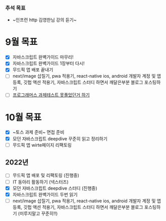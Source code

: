 ### 추석 목표
- ~인프런 http 김영한님 강의 듣기~

# 9월 목표 
- [x] 자바스크립트 완벽가이드 마무리!
- [x] 자바스크립트 완벽가이드 1장부터 다시!
- [x] 무드픽 앱 배포 끝내기
- [ ] next/image 삽질기, pwa 적용기, react-native ios, android 개발자 계정 및 앱 등록, 깃헙 액션 적용기, 자바스크립트 스터디 하면서 깨달은부분 블로그 포스팅하기
- [ ] [프로그래머스 과제테스트 못풀었던거 하기](https://programmers.co.kr/skill_check_assignments/298)

# 10월 목표

- [x] ~토스 과제 준비~ 면접 준비
- [x] 모던 자바스크립트 deepdive 꾸준히 읽고 정리하기
- [ ] 무드픽 앱 wirte페이지 리팩토링

## 2022년
- [ ] 무드픽 앱 배포 및 리팩토링 (진행중)
- [ ] IT 동아리 활동하기 (넥스터즈)
- [x] 모던 자바스크립트 deepdive 스터디 (진행중)
- [x] 자바스크립트 완벽가이드 두번 읽기
- [ ] next/image 삽질기, pwa 적용기, react-native ios, android 개발자 계정 및 앱 등록, 깃헙 액션 적용기, 자바스크립트 스터디 하면서 깨달은부분 블로그 포스팅하기 (미루지말고 꾸준히!!)
